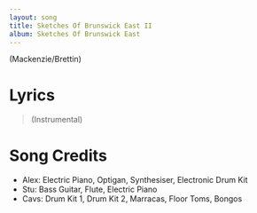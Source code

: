 ```yaml
---
layout: song
title: Sketches Of Brunswick East II
album: Sketches Of Brunswick East
---
```


(Mackenzie/Brettin)

# Lyrics

> (Instrumental)

# Song Credits

* Alex: Electric Piano, Optigan, Synthesiser, Electronic Drum Kit
* Stu: Bass Guitar, Flute, Electric Piano
* Cavs: Drum Kit 1, Drum Kit 2, Marracas, Floor Toms, Bongos
